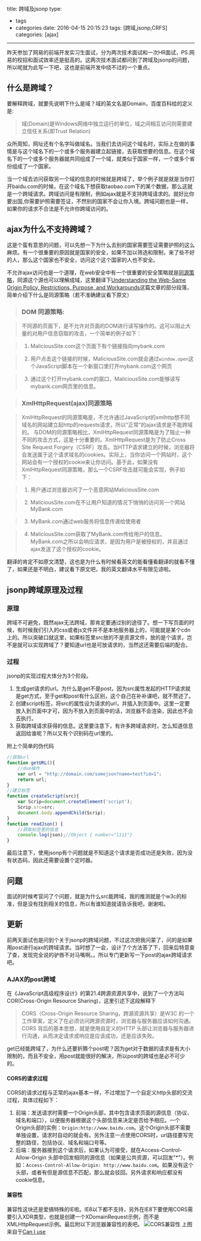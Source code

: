 title: 跨域及jsonp
type:
  - tags
  - categories
date: 2016-04-15 20:15:23
tags: [跨域,jsonp,CRFS]
categories: [ajax]
---
昨天参加了网易的前端开发实习生面试，分为两次技术面试和一次HR面试，PS.网易的校招和面试效率还是挺高的。这两次技术面试都问到了跨域及jsonp的问题，所以呢就为此写一下吧，这也是前端开发中绕不过的一个重点。
## 什么是跨域？
要解释跨域，就要先说明下什么是域？域的英文名是Domain，百度百科给的定义是:
> 域(Domain)是Windows网络中独立运行的单位，域之间相互访问则需要建立信任关系(即Trust Relation)

众所周知，网址还有个名字叫做域名。当我们去访问这个域名时，实际上在做的事情是与这个域名下的一个或多个服务器建立起链接，去获取想要的信息。在这个域名下的一个或多个服务器就共同组成了一个域，就类似于国家一样，一个或多个省份组成了一个国家。

当一个域去访问获取另一个域的信息的时候就是跨域了，举个例子就是就是当你打开baidu.com的时候，在这个域名下想获取taobao.com下的某个数据，那么这就是一个跨域请求。跨域访问是有限制，例如ajax就是不支持跨域请求的。就好比你要出国,你需要护照需要签证，不然别的国家不会让你入境。跨域问题也是一样，如果你的请求不合法是不允许你跨域访问的。
## ajax为什么不支持跨域？
这是个蛮有意思的问题，可以先想一下为什么去别的国家需要签证需要护照的这么麻烦。有一个很重要的原因就是国家的安全，如果不加以筛选和限制，来了些不好的人，那么这个国家也不安全，访问这个这个国家的人也不安全。

不允许ajax访问也是一个道理，在web安全中有一个很重要的安全策略就是[同源策略](http://baike.baidu.com/link?url=lGZEuvgETv4FCc7dnWkevdYkQd61x2unzO11nHXhpD03tkQpjn-rChGbP9kBNbSSN55fVdKCUUDsckmqyciQBq)，同源这个源也可以理解成域，这里翻译下[Understanding the Web-Same Origin Policy, Restrictions, Purpose, and Workarounds](https://blog.logicboost.com/2012/12/13/understanding-the-web-same-origin-policy-restrictions-purpose-and-workarounds/)这篇文章的部分段落，简单介绍下什么是同源策略（若不准确建议看下原文）
> ### DOM 同源策略:

> 不同源的页面下，是不允许对页面的DOM进行读写操作的。这可以阻止大量的对用户信息窃取的攻击，一个简单的例子如下：

> 1. MaliciousSite.com这个页面下有个链接指向mybank.com

> 2. 用户点击这个链接的时候，MaliciousSite.com就会通过`window.open`这个JavaScript脚本在一个新窗口里打开mybank.com这个网页

> 3. 通过这个打开mybank.com的窗口，MaliciousSite.com能够读写mybank.com网页里的信息。

> ### XmlHttpRequest(ajax)同源策略

> XmlHttpRequest的同源策略是，不允许通过JavaScript的xmlhttp想不同域名的网站建立起http的requests请求，所以“正常”的ajax请求是不能跨域的。 与DOM的同源策略相比，XmlHttpRequest同源策略是为了阻止一种不同的攻击方式，这是十分重要的。XmlHttpRequest是为了防止Cross Site Request Forgery（CSRF）攻击。当HTTP请求建立的时候，浏览器将会发送属于这个请求域名的cookies。实际上，当你访问一个网站时，这个网站会有一个授权的cookie来让你访问。基于此，如果没有XmlHttpRequest同源策略，那么一个CSRF攻击就可能会实现，例子如下：

> 1. 用户通过浏览器访问了一个恶意网站MaliciousSite.com

> 2. MaliciousSite.com在不让用户知道的情况下悄悄的访问另一个网站MyBank.com

> 3. MyBank.com通过web服务将信息传递给使用者

> 4. MaliciousSite.com获取了MyBank.com传给用户的信息。MyBank.com之所以会响应请求，是因为用户是被授权的，并且通过ajax发送了这个授权的cookie。

翻译的肯定不如原文清楚，这也是为什么有时候看英文的能看懂看翻译的就看不懂了，如果还是不明白，建议看下原文吧，我的英文翻译水平有限见谅啦。

## jsonp跨域原理及过程
### 原理
跨域不可避免，既然ajax无法跨域，那肯定要通过别的途径了。想一下写页面的时候，有时候我们引入的css或者js文件并不是本地服务器上的，可能就是某个cdn上的。所以突破口就这里，如果标签里src放的不是资源文件，放的是个请求，岂不是就可以实现跨域了？要知道url也是可放请求的，当然这还需要后端的配合。
### 过程
jsonp的实现过程大体分为3个阶段。
1. 生成get请求的url。为什么是get不是post，因为src属性发起的HTTP请求就是get方式，至于get和post有什么区别，这个自己在补补课吧，就不赘述了。
2. 创建script标签，将src的属性设为请求的url，并插入到页面中。这里一定要放入到页面中才可，因为不放入到页面中的话，浏览器不会渲染，因此也不会去执行。
3. 获取跨域请求获得的信息。这里要注意下，有许多跨域请求时，怎么知道信息返回给谁呢？所以又有个识别码在url里的。

附上个简单的伪代码
```javascript
//获取url
function getURL(){
	//dom操作
	var url = "http://domain.com/somejson?name=test?id=1";
	return url;
}
//建立标签
function createScript(src){
	var Scrip=document.createElement('script');
	Scrip.src=src;
	document.body.appendChild(Scrip);
}
function readJson() {
	//获取标签里的信息
    console.log(json);//Object { number="1111"}
}
```
最后注意下，使用jsonp有个问题就是不知道这个请求是否成功还是失败，因为没有状态码，因此还需要设置个定时器。
## 问题
面试的时候考官问了个问题，就是为什么src能跨域，我的推测就是个w3c的标准，但是没有找到相关的信息，所以有谁知道就请告诉我吧，谢谢啦。
## 更新
前两天面试也是问到个关于jsonp的跨域问题，不过这次把我问蒙了，问的是如果用post进行ajax的跨域请求。当时想了一会，设计了个方法答了下，回来后特意查了查，发现完全说的驴唇不对马嘴啊。。所以专门更新写一下post的ajax跨域请求吧。
### AJAX的post跨域
在《JavaScript高级程序设计》的第21.4跨源资源共享中，说到了一个方法叫COR(Cross-Origin Resource Sharing)，这里引述下这段解释下
> CORS（Cross-Origin Resource Sharing，跨源资源共享）是W3C 的一个工作草案，定义了在必须访问跨源资源时，浏览器与服务器应该如何沟通。CORS 背后的基本思想，就是使用自定义的HTTP 头部让浏览器与服务器进行沟通，从而决定请求或响应是应该成功，还是应该失败。

get已经能跨域了，为什么还要折腾个post呢？因为get对于数据的请求是有大小限制的，而且不安全，用post就能很好的解决，所以post的跨域也是必不可少的。
#### CORS的请求过程
CORS的请求过程与正常的ajax基本一样，不过增加了一个自定义http头部的交流过程，具体过程如下：

1. 前端：发送请求时需要一个Origin头部，其中包含请求页面的源信息（协议、域名和端口），以便服务器根据这个头部信息来决定是否给予相应。一个Origin头部的实例：`Origin:http://www.baidu.com`。这个Origin头部不需要单独设置，请求时自动的就会有。另外注意一点使用CORS时，url路径要写完整的路径，包括协议、域名和端口号等。
2. 后端：服务器接到这个请求后，如果认为可接受，就在Access-Control-Allow-Origin 头部中回发相同的源信息（如果是公共资源，可以回发"*"）。例如：`Access-Control-Allow-Origin: http://www.baidu.com`。如果没有这个头部，或者有但是源信息不匹配，那么就会驳回。另外请求和响应都没有cookie信息。
#### 兼容性
兼容性这块还是爱搞特殊的IE啦。IE8以下都不支持，另外在IE8下要使用CORS需要引入XDR类型，也就是创建一个XDomainRequest示例，而不是XMLHttpRequest示例。最后附以下浏览器兼容性的表吧。
![CORS兼容性](http://7xr8op.com1.z0.glb.clouddn.com/CORS.png)
上图来自于[Can I use](http://caniuse.com/)





